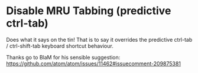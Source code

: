 # Disable MRU Tabbing (predictive ctrl-tab)

Does what it says on the tin! That is to say it overrides the predictive ctrl-tab / ctrl-shift-tab keyboard shortcut behaviour.

Thanks go to BlaM for his sensible suggestion:
https://github.com/atom/atom/issues/11462#issuecomment-209875381
